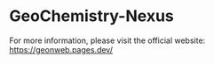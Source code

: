 # GeoChemistry-Nexus

For more information, please visit the official website: https://geonweb.pages.dev/